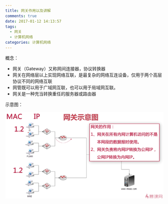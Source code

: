 ```yaml
---
title: 网关作用以及讲解
comments: true
date: 2017-01-12 14:13:57
tags: 
  - 网关
  - 计算机网络
categories: 计算机网络
---
```


概念：
* 网关（Gateway）又称网间连接器，协议转换器
* 网关在网络层以上实现网络互联，是最复杂的网络互连设备，仅用于两个高层协议不同的网络互联
* 网管既可以用于广域网互联，也可以用于局域网互联。
* 网关是一种充当转换重任的服务器或路由器

示意图：

![2017-01-12 23-49-32屏幕截图](./网关作用以及讲解/image1.png)